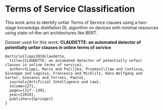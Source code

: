 # Terms of Service Classification

This work aims to identify unfair Terms of Service clauses using a two-stage knowledge distillation DL algorithm on devices with minimal resources using state-of-the-art architectures like BERT.

Dataset used for this work: **CLAUDETTE: an automated detector of potentially unfair clauses in online terms of service**

```
@article{lippi2019claudette,
  title={CLAUDETTE: an automated detector of potentially unfair clauses in online terms of service},
  author={Lippi, Marco and Pa{\l}ka, Przemys{\l}aw and Contissa, Giuseppe and Lagioia, Francesca and Micklitz, Hans-Wolfgang and Sartor, Giovanni and Torroni, Paolo},
  journal={Artificial Intelligence and Law},
  volume={27},
  pages={117--139},
  year={2019},
  publisher={Springer}
}
```
